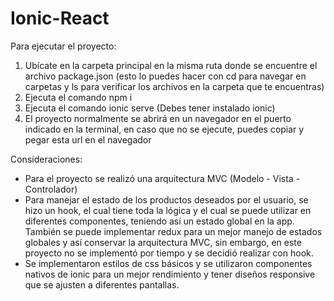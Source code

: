 # Ionic-React

Para ejecutar el proyecto:
1. Ubícate en la carpeta principal en la misma ruta donde se encuentre el archivo package.json (esto lo puedes hacer con cd para navegar en carpetas y ls para verificar los archivos en la carpeta que te encuentras) 
2. Ejecuta el comando npm i
3. Ejecuta el comando ionic serve (Debes tener instalado ionic)
4. El proyecto normalmente se abrirá en un navegador en el puerto indicado en la terminal, en caso que no se ejecute, puedes copiar y pegar esta url en el navegador

Consideraciones:
- Para el proyecto se realizó una arquitectura MVC (Modelo - Vista - Controlador) 
- Para manejar el estado de los productos deseados por el usuario, se hizo un hook, el cual tiene toda la lógica y el cual se puede utilizar en diferentes componentes, teniendo así un estado global en la app. También se puede implementar redux para un mejor manejo de estados globales y así conservar la arquitectura MVC, sin embargo, en este proyecto no se implementó por tiempo y se decidió realizar con hook.
- Se implementaron estilos de css básicos y se utilizaron componentes nativos de ionic para un mejor rendimiento y tener diseños responsive que se ajusten a diferentes pantallas.
